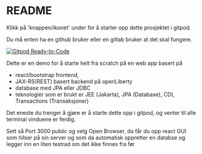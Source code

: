 # README #

Klikk på 'knappen/ikonet' under for å starter opp dette prosjektet i gitpod. 

Du må enten ha en github bruker eller en gitlab bruker at det skal fungere.

[![Gitpod Ready-to-Code](https://img.shields.io/badge/Gitpod-Ready--to--Code-blue?logo=gitpod)](https://gitpod.io/#https://github.com/bwa/demo-app/)

Dette er en demo for å starte helt fra scratch på en web app basert på 

- react/bootstrap frontend, 
- JAX-RS(REST) basert backend på openLiberty
- database med JPA eller JDBC
- teknologier som er brukt er JEE (Jakarta), JPA (Database), CDI, Transactions (Transaksjoner)



Det eneste du trenger å gjøre er å starte dette opp i gitpod, og venter til alle terminal vinduene er ferdig.

Sett så Port 3000 public og velg Open Browser, da får du opp react GUI som hilser på sin server og som da automatisk oppretter en databse og legger inn en liten testrad om det ikke finnes fra før

